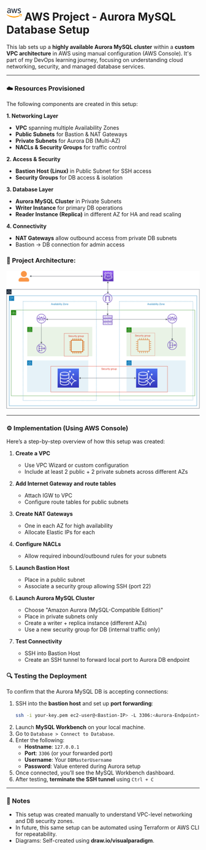 # <img src="https://raw.githubusercontent.com/devicons/devicon/master/icons/amazonwebservices/amazonwebservices-original.svg" alt="AWS" width="40"/> AWS Project - Aurora MySQL Database Setup

This lab sets up a **highly available Aurora MySQL cluster** within a **custom VPC architecture** in AWS using manual configuration (AWS Console). It's part of my DevOps learning journey, focusing on understanding cloud networking, security, and managed database services.

---

### ☁️ Resources Provisioned
The following components are created in this setup:

**1. Networking Layer**  
- **VPC** spanning multiple Availability Zones  
- **Public Subnets** for Bastion & NAT Gateways  
- **Private Subnets** for Aurora DB (Multi-AZ)  
- **NACLs & Security Groups** for traffic control  

**2. Access & Security**  
- **Bastion Host (Linux)** in Public Subnet for SSH access  
- **Security Groups** for DB access & isolation  

**3. Database Layer**  
- **Aurora MySQL Cluster** in Private Subnets  
- **Writer Instance** for primary DB operations  
- **Reader Instance (Replica)** in different AZ for HA and read scaling  

**4. Connectivity**  
- **NAT Gateways** allow outbound access from private DB subnets  
- Bastion → DB connection for admin access  


### 🔧 Project Architecture:

![Project Diagram](https://github.com/ahsan598/devops-projects-hands-on/blob/main/project-1-aws-aurora-db-setup/img/amazon-aurora-db-in-aws.svg)

---

### ⚙️ Implementation (Using AWS Console)

Here’s a step-by-step overview of how this setup was created:

1. **Create a VPC**
   - Use VPC Wizard or custom configuration
   - Include at least 2 public + 2 private subnets across different AZs

2. **Add Internet Gateway and route tables**
   - Attach IGW to VPC
   - Configure route tables for public subnets

3. **Create NAT Gateways**
   - One in each AZ for high availability
   - Allocate Elastic IPs for each

4. **Configure NACLs**
   - Allow required inbound/outbound rules for your subnets

5. **Launch Bastion Host**
   - Place in a public subnet
   - Associate a security group allowing SSH (port 22)

6. **Launch Aurora MySQL Cluster**
   - Choose "Amazon Aurora (MySQL-Compatible Edition)"
   - Place in private subnets only
   - Create a writer + replica instance (different AZs)
   - Use a new security group for DB (internal traffic only)

7. **Test Connectivity**
   - SSH into Bastion Host
   - Create an SSH tunnel to forward local port to Aurora DB endpoint


### 🔍 Testing the Deployment

To confirm that the Aurora MySQL DB is accepting connections:

1. SSH into the **bastion host** and set up **port forwarding**:
   ```bash
   ssh -i your-key.pem ec2-user@<Bastion-IP> -L 3306:<Aurora-Endpoint>:3306
   ```
2. Launch **MySQL Workbench** on your local machine.
3. Go to `Database > Connect to Database`.
4. Enter the following:
    - **Hostname**: `127.0.0.1`
    - **Port**: `3306` (or your forwarded port)
    - **Username**: Your `DBMasterUsername`
    - **Password**: Value entered during Aurora setup
5. Once connected, you’ll see the MySQL Workbench dashboard.
6. After testing, **terminate the SSH tunnel** using `Ctrl + C`

---

### 📝 Notes

- This setup was created manually to understand VPC-level networking and DB security zones.
- In future, this same setup can be automated using Terraform or AWS CLI for repeatability.
- Diagrams: Self-created using **draw.io/visualparadigm**.
